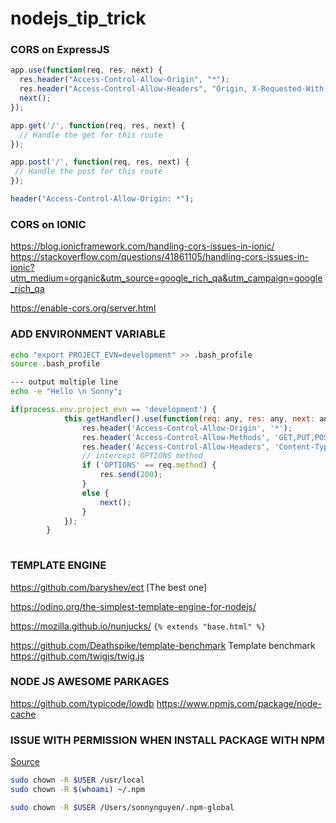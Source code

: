 # nodejs_tip_trick

### CORS on ExpressJS
```javascript
app.use(function(req, res, next) {
  res.header("Access-Control-Allow-Origin", "*");
  res.header("Access-Control-Allow-Headers", "Origin, X-Requested-With, Content-Type, Accept");
  next();
});

app.get('/', function(req, res, next) {
  // Handle the get for this route
});

app.post('/', function(req, res, next) {
 // Handle the post for this route
});

```
```php
header("Access-Control-Allow-Origin: *");
```
### CORS on IONIC
https://blog.ionicframework.com/handling-cors-issues-in-ionic/
https://stackoverflow.com/questions/41861105/handling-cors-issues-in-ionic?utm_medium=organic&utm_source=google_rich_qa&utm_campaign=google_rich_qa

https://enable-cors.org/server.html

### ADD ENVIRONMENT VARIABLE
```bash
echo "export PROJECT_EVN=development" >> .bash_profile
source .bash_profile

--- output multiple line
echo -e "Hello \n Sonny";
```

```js
if(process.env.project_evn == 'development') {
            this.getHandler().use(function(req: any, res: any, next: any){
                res.header('Access-Control-Allow-Origin', '*');
                res.header('Access-Control-Allow-Methods', 'GET,PUT,POST,DELETE,OPTIONS');
                res.header('Access-Control-Allow-Headers', 'Content-Type, Authorization, Content-Length, X-Requested-With');
                // intercept OPTIONS method
                if ('OPTIONS' == req.method) {
                    res.send(200);
                }
                else {
                    next();
                }
            });
        }
        
```
### TEMPLATE ENGINE

https://github.com/baryshev/ect [The best one]

https://odino.org/the-simplest-template-engine-for-nodejs/

https://mozilla.github.io/nunjucks/ `{% extends "base.html" %}`

https://github.com/Deathspike/template-benchmark Template benchmark
https://github.com/twigjs/twig.js

### NODE JS AWESOME PARKAGES

https://github.com/typicode/lowdb
https://www.npmjs.com/package/node-cache

### ISSUE WITH PERMISSION WHEN INSTALL PACKAGE WITH NPM
<a href="https://docs.npmjs.com/getting-started/fixing-npm-permissions" target="_blank">Source</a>
```bash
sudo chown -R $USER /usr/local
sudo chown -R $(whoami) ~/.npm

sudo chown -R $USER /Users/sonnynguyen/.npm-global
```

